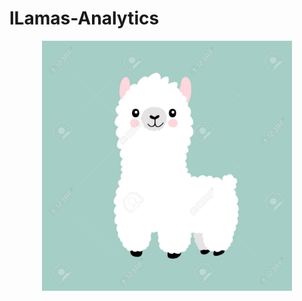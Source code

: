 # lLamas-Analytics
<p align="center">
 <img src="./logo.png" alt="alt text" width="400" height="400">
</p>
